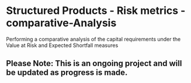 # Structured Products - Risk metrics -comparative-Analysis
Performing a comparative analysis of the capital requirements under the Value at Risk and Expected Shortfall measures

## Please Note: This is an ongoing project and will be updated as progress is made.
